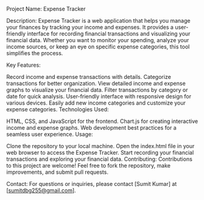 Project Name: Expense Tracker

Description:
Expense Tracker is a web application that helps you manage your finances by tracking your income and expenses. It provides a user-friendly interface for recording financial transactions and visualizing your financial data. Whether you want to monitor your spending, analyze your income sources, or keep an eye on specific expense categories, this tool simplifies the process.

Key Features:

Record income and expense transactions with details.
Categorize transactions for better organization.
View detailed income and expense graphs to visualize your financial data.
Filter transactions by category or date for quick analysis.
User-friendly interface with responsive design for various devices.
Easily add new income categories and customize your expense categories.
Technologies Used:

HTML, CSS, and JavaScript for the frontend.
Chart.js for creating interactive income and expense graphs.
Web development best practices for a seamless user experience.
Usage:

Clone the repository to your local machine.
Open the index.html file in your web browser to access the Expense Tracker.
Start recording your financial transactions and exploring your financial data.
Contributing:
Contributions to this project are welcome! Feel free to fork the repository, make improvements, and submit pull requests.

Contact:
For questions or inquiries, please contact [Sumit Kumar] at [sumitdbg255@gmail.com].
